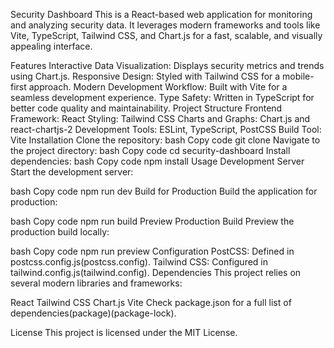 Security Dashboard
This is a React-based web application for monitoring and analyzing security data. It leverages modern frameworks and tools like Vite, TypeScript, Tailwind CSS, and Chart.js for a fast, scalable, and visually appealing interface.

Features
Interactive Data Visualization: Displays security metrics and trends using Chart.js.
Responsive Design: Styled with Tailwind CSS for a mobile-first approach.
Modern Development Workflow: Built with Vite for a seamless development experience.
Type Safety: Written in TypeScript for better code quality and maintainability.
Project Structure
Frontend Framework: React
Styling: Tailwind CSS
Charts and Graphs: Chart.js and react-chartjs-2
Development Tools: ESLint, TypeScript, PostCSS
Build Tool: Vite
Installation
Clone the repository:
bash
Copy code
git clone <repository-url>
Navigate to the project directory:
bash
Copy code
cd security-dashboard
Install dependencies:
bash
Copy code
npm install
Usage
Development Server
Start the development server:

bash
Copy code
npm run dev
Build for Production
Build the application for production:

bash
Copy code
npm run build
Preview Production Build
Preview the production build locally:

bash
Copy code
npm run preview
Configuration
PostCSS: Defined in postcss.config.js​(postcss.config).
Tailwind CSS: Configured in tailwind.config.js​(tailwind.config).
Dependencies
This project relies on several modern libraries and frameworks:

React
Tailwind CSS
Chart.js
Vite
Check package.json for a full list of dependencies​(package)​(package-lock).

License
This project is licensed under the MIT License.

